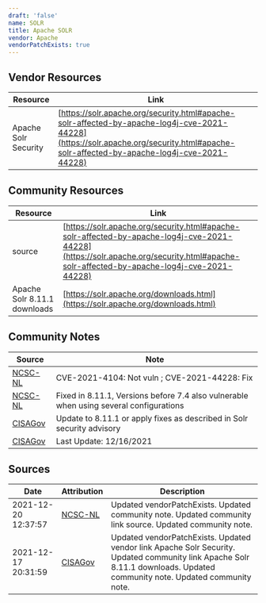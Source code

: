 ```yaml
---
draft: 'false'
name: SOLR
title: Apache SOLR
vendor: Apache
vendorPatchExists: true
---
```


## Vendor Resources
| Resource | Link |
| --- | --- |
| Apache Solr Security | [https://solr.apache.org/security.html#apache-solr-affected-by-apache-log4j-cve-2021-44228](https://solr.apache.org/security.html#apache-solr-affected-by-apache-log4j-cve-2021-44228) |

## Community Resources
| Resource | Link |
| --- | --- |
| source | [https://solr.apache.org/security.html#apache-solr-affected-by-apache-log4j-cve-2021-44228](https://solr.apache.org/security.html#apache-solr-affected-by-apache-log4j-cve-2021-44228) |
| Apache Solr 8.11.1 downloads | [https://solr.apache.org/downloads.html](https://solr.apache.org/downloads.html) |

## Community Notes
| Source | Note |
| --- | --- |
| [NCSC-NL](https://github.com/NCSC-NL/log4shell/blob/main/software/README.md) | CVE-2021-4104: Not vuln ; CVE-2021-44228: Fix </ul> |
| [NCSC-NL](https://github.com/NCSC-NL/log4shell/blob/main/software/README.md) | Fixed in 8.11.1, Versions before 7.4 also vulnerable when using several configurations |
| [CISAGov](https://raw.githubusercontent.com/cisagov/log4j-affected-db/develop/README.md) | Update to 8.11.1 or apply fixes as described in Solr security advisory |
| [CISAGov](https://raw.githubusercontent.com/cisagov/log4j-affected-db/develop/README.md) | Last Update: 12/16/2021 |

## Sources
| Date | Attribution | Description |
| --- | --- | --- |
| 2021-12-20 12:37:57 | [NCSC-NL](https://github.com/NCSC-NL/log4shell/blob/main/software/README.md) | Updated vendorPatchExists. Updated community note. Updated community link source. Updated community note.  |
| 2021-12-17 20:31:59 | [CISAGov](https://raw.githubusercontent.com/cisagov/log4j-affected-db/develop/README.md) | Updated vendorPatchExists. Updated vendor link Apache Solr Security. Updated community link Apache Solr 8.11.1 downloads. Updated community note. Updated community note.  |
